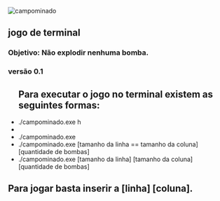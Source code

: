 ![campominado](https://user-images.githubusercontent.com/88909899/146862755-38314225-7937-4f73-aef2-1e244cf5d96d.jpg)
<h2 textColor="red">jogo de terminal</h2>
<h3> Objetivo: Não explodir nenhuma bomba.</h3>
<h3> versão 0.1 </h3>
<ul>
<h2> Para executar o jogo no terminal existem as seguintes formas:</h2>
<li>./campominado.exe h<li>
<li>./campominado.exe</li>
<li>./campominado.exe [tamanho da linha == tamanho da coluna] [quantidade de bombas]</li>
<li>./campominado.exe [tamanho da linha] [tamanho da coluna] [quantidade de bombas]</li>
</ul>
<h2>Para jogar basta inserir a [linha] [coluna].</h2>
